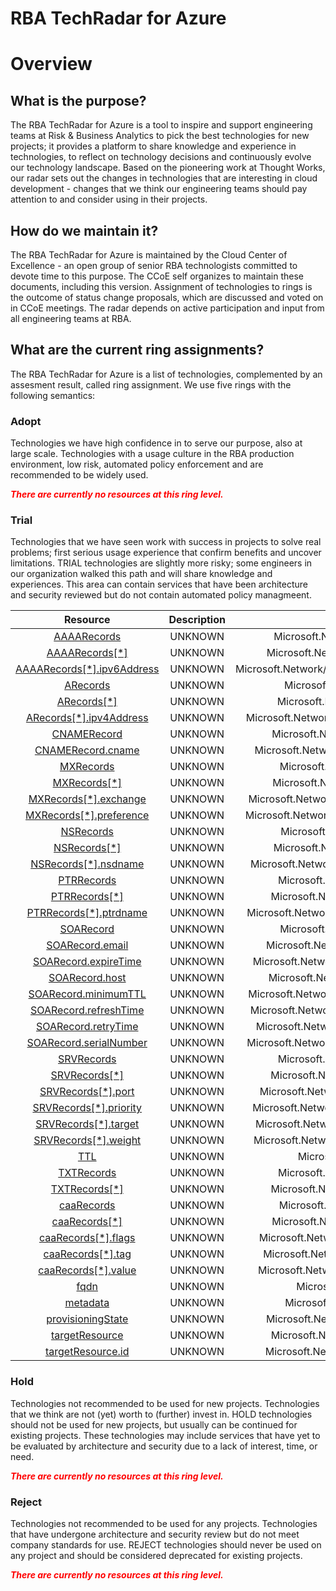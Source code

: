
RBA TechRadar for Azure
=======================

# Overview

## What is the purpose?


The RBA TechRadar for Azure is a tool to inspire and support engineering teams at Risk & Business Analytics to pick the best technologies for new projects; it provides a platform to share knowledge and experience in technologies, to reflect on technology decisions and continuously evolve our technology landscape.  Based on the pioneering work at Thought Works, our radar sets out the changes in technologies that are interesting in cloud development - changes that we think our engineering teams should pay attention to and consider using in their projects.
## How do we maintain it?


The RBA TechRadar for Azure is maintained by the Cloud Center of Excellence - an open group of senior RBA technologists committed to devote time to this purpose.  The CCoE self organizes to maintain these documents, including this version.  Assignment of technologies to rings is the outcome of status change proposals, which are discussed and voted on in CCoE meetings.  The radar depends on active participation and input from all engineering teams at RBA.
## What are the current ring assignments?


The RBA TechRadar for Azure is a list of technologies, complemented by an assesment result, called ring assignment.  We use five rings with the following semantics:
### Adopt


Technologies we have high confidence in to serve our purpose, also at large scale.  Technologies with a usage culture in the RBA production environment, low risk, automated policy enforcement and are recommended to be widely used.  
  
***<font color="red"> There are currently no resources at this ring level. </font>***
### Trial


Technologies that we have seen work with success in projects to solve real problems;  first serious usage experience that confirm benefits and uncover limitations.  TRIAL technologies are slightly more risky; some engineers in our organization walked this path and will share knowledge and experiences.  This area can contain services that have been architecture and security reviewed but do not contain automated policy managmeent.  

|Resource|Description|Path|Status|
| :---: | :---: | :---: | :---: |
|[AAAARecords](https://github.com/openrba/python-azure-techradar/blob/master/Microsoft.Network/dnszones/SOA/AAAARecords)|UNKNOWN|Microsoft.Network/dnszones/SOA/AAAARecords|TRIAL|
|[AAAARecords[*]](https://github.com/openrba/python-azure-techradar/blob/master/Microsoft.Network/dnszones/SOA/AAAARecords[*])|UNKNOWN|Microsoft.Network/dnszones/SOA/AAAARecords[*]|TRIAL|
|[AAAARecords[*].ipv6Address](https://github.com/openrba/python-azure-techradar/blob/master/Microsoft.Network/dnszones/SOA/AAAARecords[*].ipv6Address)|UNKNOWN|Microsoft.Network/dnszones/SOA/AAAARecords[*].ipv6Address|TRIAL|
|[ARecords](https://github.com/openrba/python-azure-techradar/blob/master/Microsoft.Network/dnszones/SOA/ARecords)|UNKNOWN|Microsoft.Network/dnszones/SOA/ARecords|TRIAL|
|[ARecords[*]](https://github.com/openrba/python-azure-techradar/blob/master/Microsoft.Network/dnszones/SOA/ARecords[*])|UNKNOWN|Microsoft.Network/dnszones/SOA/ARecords[*]|TRIAL|
|[ARecords[*].ipv4Address](https://github.com/openrba/python-azure-techradar/blob/master/Microsoft.Network/dnszones/SOA/ARecords[*].ipv4Address)|UNKNOWN|Microsoft.Network/dnszones/SOA/ARecords[*].ipv4Address|TRIAL|
|[CNAMERecord](https://github.com/openrba/python-azure-techradar/blob/master/Microsoft.Network/dnszones/SOA/CNAMERecord)|UNKNOWN|Microsoft.Network/dnszones/SOA/CNAMERecord|TRIAL|
|[CNAMERecord.cname](https://github.com/openrba/python-azure-techradar/blob/master/Microsoft.Network/dnszones/SOA/CNAMERecord.cname)|UNKNOWN|Microsoft.Network/dnszones/SOA/CNAMERecord.cname|TRIAL|
|[MXRecords](https://github.com/openrba/python-azure-techradar/blob/master/Microsoft.Network/dnszones/SOA/MXRecords)|UNKNOWN|Microsoft.Network/dnszones/SOA/MXRecords|TRIAL|
|[MXRecords[*]](https://github.com/openrba/python-azure-techradar/blob/master/Microsoft.Network/dnszones/SOA/MXRecords[*])|UNKNOWN|Microsoft.Network/dnszones/SOA/MXRecords[*]|TRIAL|
|[MXRecords[*].exchange](https://github.com/openrba/python-azure-techradar/blob/master/Microsoft.Network/dnszones/SOA/MXRecords[*].exchange)|UNKNOWN|Microsoft.Network/dnszones/SOA/MXRecords[*].exchange|TRIAL|
|[MXRecords[*].preference](https://github.com/openrba/python-azure-techradar/blob/master/Microsoft.Network/dnszones/SOA/MXRecords[*].preference)|UNKNOWN|Microsoft.Network/dnszones/SOA/MXRecords[*].preference|TRIAL|
|[NSRecords](https://github.com/openrba/python-azure-techradar/blob/master/Microsoft.Network/dnszones/SOA/NSRecords)|UNKNOWN|Microsoft.Network/dnszones/SOA/NSRecords|TRIAL|
|[NSRecords[*]](https://github.com/openrba/python-azure-techradar/blob/master/Microsoft.Network/dnszones/SOA/NSRecords[*])|UNKNOWN|Microsoft.Network/dnszones/SOA/NSRecords[*]|TRIAL|
|[NSRecords[*].nsdname](https://github.com/openrba/python-azure-techradar/blob/master/Microsoft.Network/dnszones/SOA/NSRecords[*].nsdname)|UNKNOWN|Microsoft.Network/dnszones/SOA/NSRecords[*].nsdname|TRIAL|
|[PTRRecords](https://github.com/openrba/python-azure-techradar/blob/master/Microsoft.Network/dnszones/SOA/PTRRecords)|UNKNOWN|Microsoft.Network/dnszones/SOA/PTRRecords|TRIAL|
|[PTRRecords[*]](https://github.com/openrba/python-azure-techradar/blob/master/Microsoft.Network/dnszones/SOA/PTRRecords[*])|UNKNOWN|Microsoft.Network/dnszones/SOA/PTRRecords[*]|TRIAL|
|[PTRRecords[*].ptrdname](https://github.com/openrba/python-azure-techradar/blob/master/Microsoft.Network/dnszones/SOA/PTRRecords[*].ptrdname)|UNKNOWN|Microsoft.Network/dnszones/SOA/PTRRecords[*].ptrdname|TRIAL|
|[SOARecord](https://github.com/openrba/python-azure-techradar/blob/master/Microsoft.Network/dnszones/SOA/SOARecord)|UNKNOWN|Microsoft.Network/dnszones/SOA/SOARecord|TRIAL|
|[SOARecord.email](https://github.com/openrba/python-azure-techradar/blob/master/Microsoft.Network/dnszones/SOA/SOARecord.email)|UNKNOWN|Microsoft.Network/dnszones/SOA/SOARecord.email|TRIAL|
|[SOARecord.expireTime](https://github.com/openrba/python-azure-techradar/blob/master/Microsoft.Network/dnszones/SOA/SOARecord.expireTime)|UNKNOWN|Microsoft.Network/dnszones/SOA/SOARecord.expireTime|TRIAL|
|[SOARecord.host](https://github.com/openrba/python-azure-techradar/blob/master/Microsoft.Network/dnszones/SOA/SOARecord.host)|UNKNOWN|Microsoft.Network/dnszones/SOA/SOARecord.host|TRIAL|
|[SOARecord.minimumTTL](https://github.com/openrba/python-azure-techradar/blob/master/Microsoft.Network/dnszones/SOA/SOARecord.minimumTTL)|UNKNOWN|Microsoft.Network/dnszones/SOA/SOARecord.minimumTTL|TRIAL|
|[SOARecord.refreshTime](https://github.com/openrba/python-azure-techradar/blob/master/Microsoft.Network/dnszones/SOA/SOARecord.refreshTime)|UNKNOWN|Microsoft.Network/dnszones/SOA/SOARecord.refreshTime|TRIAL|
|[SOARecord.retryTime](https://github.com/openrba/python-azure-techradar/blob/master/Microsoft.Network/dnszones/SOA/SOARecord.retryTime)|UNKNOWN|Microsoft.Network/dnszones/SOA/SOARecord.retryTime|TRIAL|
|[SOARecord.serialNumber](https://github.com/openrba/python-azure-techradar/blob/master/Microsoft.Network/dnszones/SOA/SOARecord.serialNumber)|UNKNOWN|Microsoft.Network/dnszones/SOA/SOARecord.serialNumber|TRIAL|
|[SRVRecords](https://github.com/openrba/python-azure-techradar/blob/master/Microsoft.Network/dnszones/SOA/SRVRecords)|UNKNOWN|Microsoft.Network/dnszones/SOA/SRVRecords|TRIAL|
|[SRVRecords[*]](https://github.com/openrba/python-azure-techradar/blob/master/Microsoft.Network/dnszones/SOA/SRVRecords[*])|UNKNOWN|Microsoft.Network/dnszones/SOA/SRVRecords[*]|TRIAL|
|[SRVRecords[*].port](https://github.com/openrba/python-azure-techradar/blob/master/Microsoft.Network/dnszones/SOA/SRVRecords[*].port)|UNKNOWN|Microsoft.Network/dnszones/SOA/SRVRecords[*].port|TRIAL|
|[SRVRecords[*].priority](https://github.com/openrba/python-azure-techradar/blob/master/Microsoft.Network/dnszones/SOA/SRVRecords[*].priority)|UNKNOWN|Microsoft.Network/dnszones/SOA/SRVRecords[*].priority|TRIAL|
|[SRVRecords[*].target](https://github.com/openrba/python-azure-techradar/blob/master/Microsoft.Network/dnszones/SOA/SRVRecords[*].target)|UNKNOWN|Microsoft.Network/dnszones/SOA/SRVRecords[*].target|TRIAL|
|[SRVRecords[*].weight](https://github.com/openrba/python-azure-techradar/blob/master/Microsoft.Network/dnszones/SOA/SRVRecords[*].weight)|UNKNOWN|Microsoft.Network/dnszones/SOA/SRVRecords[*].weight|TRIAL|
|[TTL](https://github.com/openrba/python-azure-techradar/blob/master/Microsoft.Network/dnszones/SOA/TTL)|UNKNOWN|Microsoft.Network/dnszones/SOA/TTL|TRIAL|
|[TXTRecords](https://github.com/openrba/python-azure-techradar/blob/master/Microsoft.Network/dnszones/SOA/TXTRecords)|UNKNOWN|Microsoft.Network/dnszones/SOA/TXTRecords|TRIAL|
|[TXTRecords[*]](https://github.com/openrba/python-azure-techradar/blob/master/Microsoft.Network/dnszones/SOA/TXTRecords[*])|UNKNOWN|Microsoft.Network/dnszones/SOA/TXTRecords[*]|TRIAL|
|[caaRecords](https://github.com/openrba/python-azure-techradar/blob/master/Microsoft.Network/dnszones/SOA/caaRecords)|UNKNOWN|Microsoft.Network/dnszones/SOA/caaRecords|TRIAL|
|[caaRecords[*]](https://github.com/openrba/python-azure-techradar/blob/master/Microsoft.Network/dnszones/SOA/caaRecords[*])|UNKNOWN|Microsoft.Network/dnszones/SOA/caaRecords[*]|TRIAL|
|[caaRecords[*].flags](https://github.com/openrba/python-azure-techradar/blob/master/Microsoft.Network/dnszones/SOA/caaRecords[*].flags)|UNKNOWN|Microsoft.Network/dnszones/SOA/caaRecords[*].flags|TRIAL|
|[caaRecords[*].tag](https://github.com/openrba/python-azure-techradar/blob/master/Microsoft.Network/dnszones/SOA/caaRecords[*].tag)|UNKNOWN|Microsoft.Network/dnszones/SOA/caaRecords[*].tag|TRIAL|
|[caaRecords[*].value](https://github.com/openrba/python-azure-techradar/blob/master/Microsoft.Network/dnszones/SOA/caaRecords[*].value)|UNKNOWN|Microsoft.Network/dnszones/SOA/caaRecords[*].value|TRIAL|
|[fqdn](https://github.com/openrba/python-azure-techradar/blob/master/Microsoft.Network/dnszones/SOA/fqdn)|UNKNOWN|Microsoft.Network/dnszones/SOA/fqdn|TRIAL|
|[metadata](https://github.com/openrba/python-azure-techradar/blob/master/Microsoft.Network/dnszones/SOA/metadata)|UNKNOWN|Microsoft.Network/dnszones/SOA/metadata|TRIAL|
|[provisioningState](https://github.com/openrba/python-azure-techradar/blob/master/Microsoft.Network/dnszones/SOA/provisioningState)|UNKNOWN|Microsoft.Network/dnszones/SOA/provisioningState|TRIAL|
|[targetResource](https://github.com/openrba/python-azure-techradar/blob/master/Microsoft.Network/dnszones/SOA/targetResource)|UNKNOWN|Microsoft.Network/dnszones/SOA/targetResource|TRIAL|
|[targetResource.id](https://github.com/openrba/python-azure-techradar/blob/master/Microsoft.Network/dnszones/SOA/targetResource.id)|UNKNOWN|Microsoft.Network/dnszones/SOA/targetResource.id|TRIAL|

### Hold


Technologies not recommended to be used for new projects. Technologies that we think are not (yet) worth to (further) invest in.  HOLD technologies should not be used for new projects, but usually can be continued for existing projects.  These technologies may include services that have yet to be evaluated by architecture and security due to a lack of interest, time, or need.  
  
***<font color="red"> There are currently no resources at this ring level. </font>***
### Reject


Technologies not recommended to be used for any projects. Technologies that have undergone architecture and security review but do not meet company standards for use.  REJECT technologies should never be used on any project and should be considered deprecated for existing projects.  
  
***<font color="red"> There are currently no resources at this ring level. </font>***